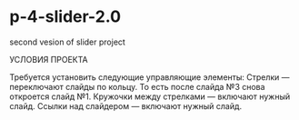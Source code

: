 # p-4-slider-2.0
second vesion of slider project

УСЛОВИЯ ПРОЕКТА

Требуется установить следующие управляющие элементы:
Стрелки — переключают слайды по кольцу. То есть после слайда №3 снова откроется слайд №1.
Кружочки между стрелками — включают нужный слайд.
Ссылки над слайдером — включают нужный слайд.
